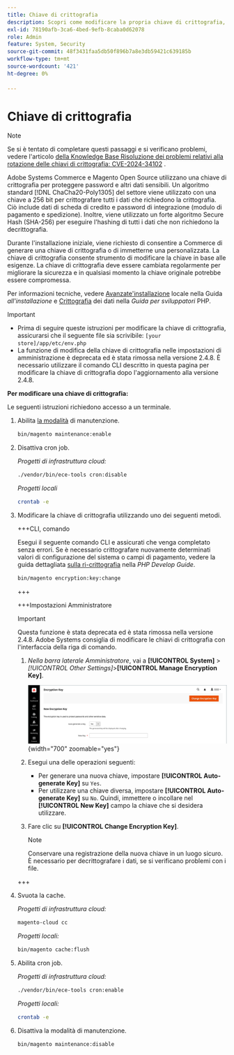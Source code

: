 ```yaml
---
title: Chiave di crittografia
description: Scopri come modificare la propria chiave di crittografia, operazione che dovrebbe essere eseguita regolarmente per migliorare la sicurezza.
exl-id: 78190afb-3ca6-4bed-9efb-8caba0d62078
role: Admin
feature: System, Security
source-git-commit: 48f3431faa5db50f896b7a8e3db59421c639185b
workflow-type: tm+mt
source-wordcount: '421'
ht-degree: 0%

---
```


# Chiave di crittografia

>[!NOTE]
>
>Se si è tentato di completare questi passaggi e si verificano problemi, vedere l&#39;articolo [della Knowledge Base Risoluzione dei problemi relativi alla rotazione delle chiavi di crittografia: CVE-2024-34102](https://experienceleague.adobe.com/it/docs/commerce-knowledge-base/kb/troubleshooting/known-issues-patches-attached/troubleshooting-encryption-key-rotation-cve-2024-34102) .

Adobe Systems Commerce e Magento Open Source utilizzano una chiave di crittografia per proteggere password e altri dati sensibili. Un algoritmo standard [!DNL ChaCha20-Poly1305] del settore viene utilizzato con una chiave a 256 bit per crittografare tutti i dati che richiedono la crittografia. Ciò include dati di scheda di credito e password di integrazione (modulo di pagamento e spedizione). Inoltre, viene utilizzato un forte algoritmo Secure Hash (SHA-256) per eseguire l&#39;hashing di tutti i dati che non richiedono la decrittografia.

Durante l&#39;installazione iniziale, viene richiesto di consentire a Commerce di generare una chiave di crittografia o di immetterne una personalizzata. La chiave di crittografia consente strumento di modificare la chiave in base alle esigenze. La chiave di crittografia deve essere cambiata regolarmente per migliorare la sicurezza e in qualsiasi momento la chiave originale potrebbe essere compromessa.

Per informazioni tecniche, vedere [Avanzate&#39;installazione](https://experienceleague.adobe.com/docs/commerce-operations/installation-guide/advanced.html?lang=it) locale nella Guida _all&#39;installazione_ e [Crittografia](https://developer.adobe.com/commerce/php/development/security/data-encryption/) dei dati nella _Guida per sviluppatori_ PHP.

>[!IMPORTANT]
>
>- Prima di seguire queste istruzioni per modificare la chiave di crittografia, assicurarsi che il seguente file sia scrivibile: `[your store]/app/etc/env.php`
>- La funzione di modifica della chiave di crittografia nelle impostazioni di amministrazione è deprecata ed è stata rimossa nella versione 2.4.8. È necessario utilizzare il comando CLI descritto in questa pagina per modificare la chiave di crittografia dopo l&#39;aggiornamento alla versione 2.4.8.

**Per modificare una chiave di crittografia:**

Le seguenti istruzioni richiedono accesso a un terminale.

1. Abilita [la modalità](https://experienceleague.adobe.com/it/docs/commerce-operations/configuration-guide/setup/application-modes#maintenance-mode) di manutenzione.

   ```bash
   bin/magento maintenance:enable
   ```

1. Disattiva cron job.

   _Progetti di infrastruttura cloud:_

   ```bash
   ./vendor/bin/ece-tools cron:disable
   ```

   _Progetti locali_

   ```bash
   crontab -e
   ```

1. Modificare la chiave di crittografia utilizzando uno dei seguenti metodi.

   +++CLI, comando

   Esegui il seguente comando CLI e assicurati che venga completato senza errori. Se è necessario crittografare nuovamente determinati valori di configurazione del sistema o campi di pagamento, vedere la guida dettagliata [sulla ri-crittografia](https://developer.adobe.com/commerce/php/development/security/data-encryption/) nella _PHP Develop Guide_.

   ```bash
   bin/magento encryption:key:change
   ```

   +++

   +++Impostazioni Amministratore

   >[!IMPORTANT]
   >
   >Questa funzione è stata deprecata ed è stata rimossa nella versione 2.4.8. Adobe Systems consiglia di modificare le chiavi di crittografia con l&#39;interfaccia della riga di comando.

   1. _Nella barra laterale Amministratore_, vai a **[!UICONTROL System]** > _[!UICONTROL Other Settings]_>**[!UICONTROL Manage Encryption Key]**.

      ![Chiave di crittografia del sistema](./assets/encryption-key.png){width="700" zoomable="yes"}

   1. Esegui una delle operazioni seguenti:

      - Per generare una nuova chiave, impostare **[!UICONTROL Auto-generate Key]** su `Yes`.
      - Per utilizzare una chiave diversa, impostare **[!UICONTROL Auto-generate Key]** su `No`. Quindi, immettere o incollare nel **[!UICONTROL New Key]** campo la chiave che si desidera utilizzare.

   1. Fare clic su **[!UICONTROL Change Encryption Key]**.

      >[!NOTE]
      >
      >Conservare una registrazione della nuova chiave in un luogo sicuro. È necessario per decrittografare i dati, se si verificano problemi con i file.

   +++

1. Svuota la cache.

   _Progetti di infrastruttura cloud:_

   ```bash
   magento-cloud cc
   ```

   _Progetti locali:_

   ```bash
   bin/magento cache:flush
   ```

1. Abilita cron job.

   _Progetti di infrastruttura cloud:_

   ```bash
   ./vendor/bin/ece-tools cron:enable
   ```

   _Progetti locali:_

   ```bash
   crontab -e
   ```

1. Disattiva la modalità di manutenzione.

   ```bash
   bin/magento maintenance:disable
   ```
